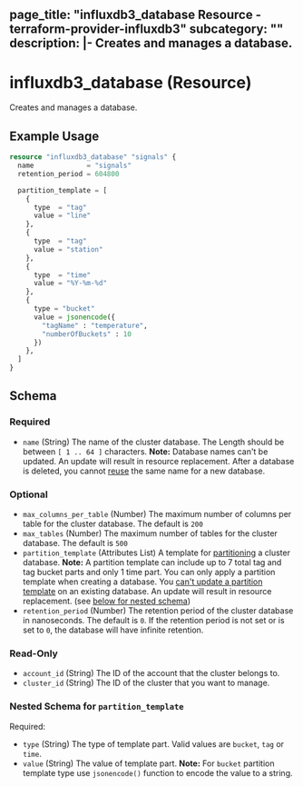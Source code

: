 page_title: "influxdb3_database Resource - terraform-provider-influxdb3"
subcategory: ""
description: |-
  Creates and manages a database.
---

# influxdb3_database (Resource)

Creates and manages a database.

## Example Usage

```terraform
resource "influxdb3_database" "signals" {
  name             = "signals"
  retention_period = 604800

  partition_template = [
    {
      type  = "tag"
      value = "line"
    },
    {
      type  = "tag"
      value = "station"
    },
    {
      type  = "time"
      value = "%Y-%m-%d"
    },
    {
      type = "bucket"
      value = jsonencode({
        "tagName" : "temperature",
        "numberOfBuckets" : 10
      })
    },
  ]
}
```

<!-- schema generated by tfplugindocs -->
## Schema

### Required

- `name` (String) The name of the cluster database. The Length should be between `[ 1 .. 64 ]` characters. **Note:** Database names can't be updated.  An update will result in resource replacement. After a database is deleted, you cannot [reuse](https://docs.influxdata.com/influxdb/cloud-dedicated/admin/databases/delete/#cannot-reuse-database-names) the same name for a new database.

### Optional

- `max_columns_per_table` (Number) The maximum number of columns per table for the cluster database. The default is `200`
- `max_tables` (Number) The maximum number of tables for the cluster database. The default is `500`
- `partition_template` (Attributes List) A template for [partitioning](https://docs.influxdata.com/influxdb/cloud-dedicated/admin/custom-partitions/partition-templates/) a cluster database. **Note:** A partition template can include up to 7 total tag and tag bucket parts and only 1 time part. You can only apply a partition template when creating a database. You [can't update a partition template](https://docs.influxdata.com/influxdb/cloud-dedicated/admin/databases/create/#partition-templates-can-only-be-applied-on-create) on an existing database. An update will result in resource replacement. (see [below for nested schema](#nestedatt--partition_template))
- `retention_period` (Number) The retention period of the cluster database in nanoseconds. The default is `0`. If the retention period is not set or is set to `0`, the database will have infinite retention.

### Read-Only

- `account_id` (String) The ID of the account that the cluster belongs to.
- `cluster_id` (String) The ID of the cluster that you want to manage.

<a id="nestedatt--partition_template"></a>
### Nested Schema for `partition_template`

Required:

- `type` (String) The type of template part. Valid values are `bucket`, `tag` or `time`.
- `value` (String) The value of template part. **Note:** For `bucket` partition template type use `jsonencode()` function to encode the value to a string.
